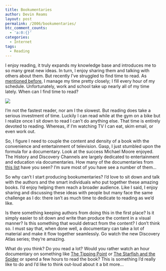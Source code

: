 ```yaml
---
title: Bookumentaries
author: Devin Reams
layout: post
permalink: /2006/bookumentaries/
btc_comment_counts:
  - 'a:0:{}'
categories:
  - Internet
tags:
  - Reading
---
```

I enjoy reading, it truly expands my knowledge base and introduces me to so many great new ideas. In turn, I enjoy sharing them and talking with others about them. But recently I&#8217;ve struggled to find time to read. As [mentioned before][1], I manage my time pretty closely; I fill every hour of my schedule. Unfortunately, work and school take up nearly all of my time lately. When can I find time to read?

<img src="http://devinreams.com/wp-content/uploads/2006/11/books.jpg" align="center" />

<!--more-->

I&#8217;m not the fastest reader, nor am I the slowest. But reading does take a serious investment of time. Luckily I can read while at the gym on a bike but I realize once I sit down to read I can&#8217;t do anything else. That time is entirely devoted to reading. Whereas, if I&#8217;m watching TV I can eat, skim email, or even work out.

So, I figure I need to couple the content and density of a book with the convenience and entertainment of television. Gasp, I just stumbled upon the formula for a documentary. Look at the success Michael Moore enjoyed. The History and Discovery Channels are largely dedicated to entertainment and education via documentaries. How many of the documentaries from [this list][2] have you seen? I&#8217;m sure most of you have see a number of them&#8230;

So why can&#8217;t I start producing bookumentaries? I&#8217;d love to sit down and talk with the authors and the smart individuals who put together these amazing books. I&#8217;d enjoy helping them reach a broader audience. Like I said, I enjoy sharing and discussing these ideas with people but many face the same challenge as I do: there isn&#8217;t as much time to dedicate to reading as we&#8217;d like.

Is there something keeping authors from doing this in the first place? Is it simply easier to sit down and write than produce the content in a visual manner? Is this something that would detract from the content? I don&#8217;t think so. I must say that, when done well, a documentary can take a lot of material and make it flow together seamlessly. Go watch the new Discovery Atlas series; they&#8217;re amazing.

What do you think? Do you read a lot? Would you rather watch an hour documentary on something like [The Tipping Point][3] or [The Starfish and the Spider][4] or spend a few hours to read the book? This is something I&#8217;d really like to do and I&#8217;d like to think out-loud about it a bit more&#8230;

 [1]: http://devin.reams.me/2006/time-management/
 [2]: http://www.boxofficemojo.com/genres/chart/?id=documentary.htm
 [3]: http://www.amazon.com/Tipping-Point-Little-Things-Difference/dp/0316346624
 [4]: http://www.amazon.com/Starfish-Spider-Unstoppable-Leaderless-Organizations/dp/1591841437